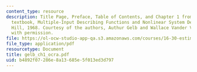 ```yaml
---
content_type: resource
description: Title Page, Preface, Table of Contents, and Chapter 1 from the course
  textbook, Multiple-Input Describing Functions and Nonlinear System Design, McGraw
  Hill, 1968. Courtesy of the authors, Authur Gelb and Wallace Vander Velde. Used
  with permission.
file: https://ol-ocw-studio-app-qa.s3.amazonaws.com/courses/16-30-estimation-and-control-of-aerospace-systems-spring-2004/b4892f07286e8a13685e5f013ed3d797_gelb_ch1_ocra.pdf
file_type: application/pdf
resourcetype: Document
title: gelb_ch1_ocra.pdf
uid: b4892f07-286e-8a13-685e-5f013ed3d797
---
```

